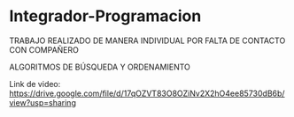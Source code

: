 # Integrador-Programacion
TRABAJO REALIZADO DE MANERA INDIVIDUAL POR FALTA DE CONTACTO CON COMPAÑERO

ALGORITMOS DE BÚSQUEDA Y ORDENAMIENTO

Link de video: https://drive.google.com/file/d/17qOZVT83O8OZiNv2X2hO4ee85730dB6b/view?usp=sharing
